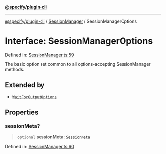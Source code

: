 [**@specify/plugin-cli**](../../README.md)

***

[@specify/plugin-cli](../../README.md) / [SessionManager](../README.md) / SessionManagerOptions

# Interface: SessionManagerOptions

Defined in: [SessionManager.ts:59](https://github.com/specify-bdd/specify-core/blob/47b04e46253b9c5ba29e870a4c53fb0503a1b0ae/modules/@specify/plugin-cli/src/lib/SessionManager.ts#L59)

The basic option set common to all options-accepting SessionManager methods.

## Extended by

- [`WaitForOutputOptions`](WaitForOutputOptions.md)

## Properties

### sessionMeta?

> `optional` **sessionMeta**: [`SessionMeta`](SessionMeta.md)

Defined in: [SessionManager.ts:60](https://github.com/specify-bdd/specify-core/blob/47b04e46253b9c5ba29e870a4c53fb0503a1b0ae/modules/@specify/plugin-cli/src/lib/SessionManager.ts#L60)
